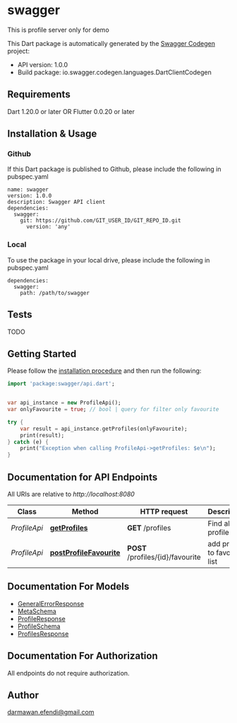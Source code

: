 # swagger
This is profile server only for demo

This Dart package is automatically generated by the [Swagger Codegen](https://github.com/swagger-api/swagger-codegen) project:

- API version: 1.0.0
- Build package: io.swagger.codegen.languages.DartClientCodegen

## Requirements

Dart 1.20.0 or later OR Flutter 0.0.20 or later

## Installation & Usage

### Github
If this Dart package is published to Github, please include the following in pubspec.yaml
```
name: swagger
version: 1.0.0
description: Swagger API client
dependencies:
  swagger:
    git: https://github.com/GIT_USER_ID/GIT_REPO_ID.git
      version: 'any'
```

### Local
To use the package in your local drive, please include the following in pubspec.yaml
```
dependencies:
  swagger:
    path: /path/to/swagger
```

## Tests

TODO

## Getting Started

Please follow the [installation procedure](#installation--usage) and then run the following:

```dart
import 'package:swagger/api.dart';


var api_instance = new ProfileApi();
var onlyFavourite = true; // bool | query for filter only favourite

try {
    var result = api_instance.getProfiles(onlyFavourite);
    print(result);
} catch (e) {
    print("Exception when calling ProfileApi->getProfiles: $e\n");
}

```

## Documentation for API Endpoints

All URIs are relative to *http://localhost:8080*

Class | Method | HTTP request | Description
------------ | ------------- | ------------- | -------------
*ProfileApi* | [**getProfiles**](docs//ProfileApi.md#getprofiles) | **GET** /profiles | Find all profiles
*ProfileApi* | [**postProfileFavourite**](docs//ProfileApi.md#postprofilefavourite) | **POST** /profiles/{id}/favourite | add profile to favourite list


## Documentation For Models

 - [GeneralErrorResponse](docs//GeneralErrorResponse.md)
 - [MetaSchema](docs//MetaSchema.md)
 - [ProfileResponse](docs//ProfileResponse.md)
 - [ProfileSchema](docs//ProfileSchema.md)
 - [ProfilesResponse](docs//ProfilesResponse.md)


## Documentation For Authorization

 All endpoints do not require authorization.


## Author

darmawan.efendi@gmail.com


